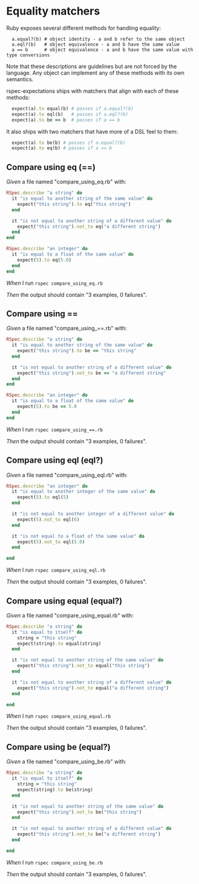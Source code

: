 # Equality matchers

Ruby exposes several different methods for handling equality:

      a.equal?(b) # object identity - a and b refer to the same object
      a.eql?(b)   # object equivalence - a and b have the same value
      a == b      # object equivalence - a and b have the same value with type conversions

  Note that these descriptions are guidelines but are not forced by the language. Any object
  can implement any of these methods with its own semantics.

  rspec-expectations ships with matchers that align with each of these methods:

  ```ruby
    expect(a).to equal(b) # passes if a.equal?(b)
    expect(a).to eql(b)   # passes if a.eql?(b)
    expect(a).to be == b  # passes if a == b
  ```

  It also ships with two matchers that have more of a DSL feel to them:

  ```ruby
    expect(a).to be(b) # passes if a.equal?(b)
    expect(a).to eq(b) # passes if a == b
  ```

## Compare using eq (==)

_Given_ a file named "compare_using_eq.rb" with:

```ruby
RSpec.describe "a string" do
  it "is equal to another string of the same value" do
    expect("this string").to eq("this string")
  end

  it "is not equal to another string of a different value" do
    expect("this string").not_to eq("a different string")
  end
end

RSpec.describe "an integer" do
  it "is equal to a float of the same value" do
    expect(5).to eq(5.0)
  end
end
```

_When_ I run `rspec compare_using_eq.rb`

_Then_ the output should contain "3 examples, 0 failures".

## Compare using ==

_Given_ a file named "compare_using_==.rb" with:

```ruby
RSpec.describe "a string" do
  it "is equal to another string of the same value" do
    expect("this string").to be == "this string"
  end

  it "is not equal to another string of a different value" do
    expect("this string").not_to be == "a different string"
  end
end

RSpec.describe "an integer" do
  it "is equal to a float of the same value" do
    expect(5).to be == 5.0
  end
end
```

_When_ I run `rspec compare_using_==.rb`

_Then_ the output should contain "3 examples, 0 failures".

## Compare using eql (eql?)

_Given_ a file named "compare_using_eql.rb" with:

```ruby
RSpec.describe "an integer" do
  it "is equal to another integer of the same value" do
    expect(5).to eql(5)
  end

  it "is not equal to another integer of a different value" do
    expect(5).not_to eql(6)
  end

  it "is not equal to a float of the same value" do
    expect(5).not_to eql(5.0)
  end

end
```

_When_ I run `rspec compare_using_eql.rb`

_Then_ the output should contain "3 examples, 0 failures".

## Compare using equal (equal?)

_Given_ a file named "compare_using_equal.rb" with:

```ruby
RSpec.describe "a string" do
  it "is equal to itself" do
    string = "this string"
    expect(string).to equal(string)
  end

  it "is not equal to another string of the same value" do
    expect("this string").not_to equal("this string")
  end

  it "is not equal to another string of a different value" do
    expect("this string").not_to equal("a different string")
  end

end
```

_When_ I run `rspec compare_using_equal.rb`

_Then_ the output should contain "3 examples, 0 failures".

## Compare using be (equal?)

_Given_ a file named "compare_using_be.rb" with:

```ruby
RSpec.describe "a string" do
  it "is equal to itself" do
    string = "this string"
    expect(string).to be(string)
  end

  it "is not equal to another string of the same value" do
    expect("this string").not_to be("this string")
  end

  it "is not equal to another string of a different value" do
    expect("this string").not_to be("a different string")
  end

end
```

_When_ I run `rspec compare_using_be.rb`

_Then_ the output should contain "3 examples, 0 failures".
